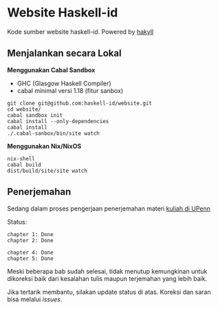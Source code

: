 # Website Haskell-id

Kode sumber website haskell-id. Powered by [hakyll](http://jaspervdj.be/hakyll/index.html)

## Menjalankan secara Lokal

**Menggunakan Cabal Sandbox**

- GHC (Glasgow Haskell Compiler)
- cabal minimal versi 1.18 (fitur sanbox)

```
git clone git@github.com:haskell-id/website.git
cd website/
cabal sandbox init
cabal install --only-dependencies
cabal install
./.cabal-sanbox/bin/site watch
```

**Menggunakan Nix/NixOS**

```
nix-shell
cabal build
dist/build/site/site watch
```

## Penerjemahan

Sedang dalam proses pengerjaan penerjemahan materi [kuliah di UPenn](http://www.seas.upenn.edu/~cis194/spring13/lectures.html)

Status:

```
chapter 1: Done
chapter 2: Done

chapter 4: Done
chapter 5: Done
```

Meski beberapa bab sudah selesai, tidak menutup kemungkinan untuk dikoreksi baik dari kesalahan tulis maupun terjemahan yang lebih baik.

Jika tertarik membantu, silakan update status di atas. Koreksi dan saran bisa melalui *issues*.
